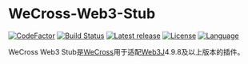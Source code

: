 # WeCross-Web3-Stub

[![CodeFactor](https://www.codefactor.io/repository/github/webankblockchain/WeCross-Web3-Stub/badge)](https://www.codefactor.io/repository/github/webankblockchain/WeCross-Web3-Stub) [![Build Status](https://travis-ci.org/WeBankBlockchain/WeCross-Web3-Stub.svg?branch=dev)](https://travis-ci.org/WeBankBlockchain/WeCross-Web3-Stub) [![Latest release](https://img.shields.io/github/release/WeBankBlockchain/WeCross-Web3-Stub.svg)](https://github.com/WeBankBlockchain/WeCross-Web3-Stub/releases/latest)
[![License](https://img.shields.io/github/license/WeBankBlockchain/WeCross-Web3-Stub)](https://www.apache.org/licenses/LICENSE-2.0) [![Language](https://img.shields.io/badge/Language-Java-blue.svg)](https://www.java.com)

WeCross Web3 Stub是[WeCross](https://github.com/WeBankBlockchain/WeCross)用于适配[Web3J](https://github.com/hyperledger/web3j/)4.9.8及以上版本的插件。


